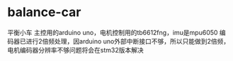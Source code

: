 # balance-car
平衡小车
主控用的arduino uno，电机控制用的tb6612fng，imu是mpu6050
编码器已进行2倍频处理，因arduino uno外部中断接口不够，所以只能做到2倍频，电机编码器分辨率不够问题将会在stm32版本解决

